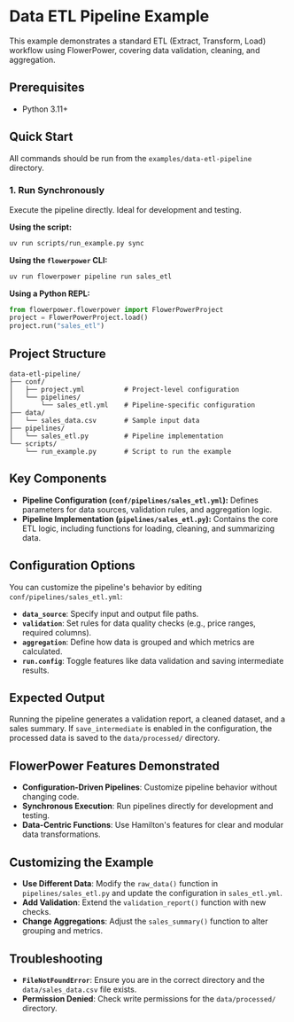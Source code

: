 # Data ETL Pipeline Example

This example demonstrates a standard ETL (Extract, Transform, Load) workflow using FlowerPower, covering data validation, cleaning, and aggregation.

## Prerequisites

- Python 3.11+

## Quick Start

All commands should be run from the `examples/data-etl-pipeline` directory.

### 1. Run Synchronously

Execute the pipeline directly. Ideal for development and testing.

**Using the script:**
```bash
uv run scripts/run_example.py sync
```

**Using the `flowerpower` CLI:**
```bash
uv run flowerpower pipeline run sales_etl
```

**Using a Python REPL:**
```python
from flowerpower.flowerpower import FlowerPowerProject
project = FlowerPowerProject.load()
project.run("sales_etl")
```


## Project Structure

```
data-etl-pipeline/
├── conf/
│   ├── project.yml          # Project-level configuration
│   └── pipelines/
│       └── sales_etl.yml    # Pipeline-specific configuration
├── data/
│   └── sales_data.csv       # Sample input data
├── pipelines/
│   └── sales_etl.py         # Pipeline implementation
└── scripts/
    └── run_example.py       # Script to run the example
```

## Key Components

- **Pipeline Configuration (`conf/pipelines/sales_etl.yml`):** Defines parameters for data sources, validation rules, and aggregation logic.
- **Pipeline Implementation (`pipelines/sales_etl.py`):** Contains the core ETL logic, including functions for loading, cleaning, and summarizing data.

## Configuration Options

You can customize the pipeline's behavior by editing `conf/pipelines/sales_etl.yml`:

- **`data_source`**: Specify input and output file paths.
- **`validation`**: Set rules for data quality checks (e.g., price ranges, required columns).
- **`aggregation`**: Define how data is grouped and which metrics are calculated.
- **`run.config`**: Toggle features like data validation and saving intermediate results.

## Expected Output

Running the pipeline generates a validation report, a cleaned dataset, and a sales summary. If `save_intermediate` is enabled in the configuration, the processed data is saved to the `data/processed/` directory.

## FlowerPower Features Demonstrated

- **Configuration-Driven Pipelines**: Customize pipeline behavior without changing code.
- **Synchronous Execution**: Run pipelines directly for development and testing.
- **Data-Centric Functions**: Use Hamilton's features for clear and modular data transformations.

## Customizing the Example

- **Use Different Data**: Modify the `raw_data()` function in `pipelines/sales_etl.py` and update the configuration in `sales_etl.yml`.
- **Add Validation**: Extend the `validation_report()` function with new checks.
- **Change Aggregations**: Adjust the `sales_summary()` function to alter grouping and metrics.

## Troubleshooting

- **`FileNotFoundError`**: Ensure you are in the correct directory and the `data/sales_data.csv` file exists.
- **Permission Denied**: Check write permissions for the `data/processed/` directory.